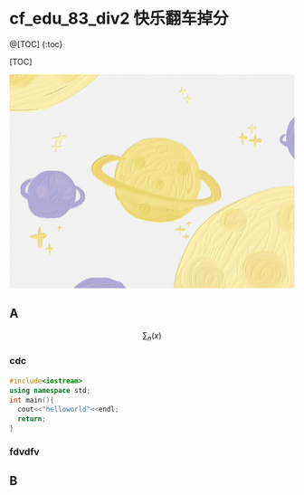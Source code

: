
# cf_edu_83_div2 快乐翻车掉分
@[TOC]
{:toc}

[TOC]

![213](/images/img-0d26d19f624280348f523fd452336fcf.jpg)


## A
$$
\sum_n (x)
$$
### cdc
```cpp
#include<iostream>
using namespace std;
int main(){
  cout<<"helloworld"<<endl;
  return;
}
```

### fdvdfv

## B
